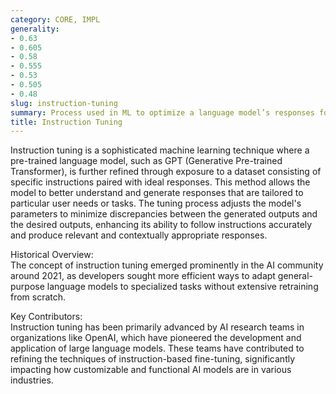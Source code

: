```yaml
---
category: CORE, IMPL
generality:
- 0.63
- 0.605
- 0.58
- 0.555
- 0.53
- 0.505
- 0.48
slug: instruction-tuning
summary: Process used in ML to optimize a language model’s responses for specific tasks by fine-tuning it on a curated set of instructions and examples.
title: Instruction Tuning
---
```


Instruction tuning is a sophisticated machine learning technique where a pre-trained language model, such as GPT (Generative Pre-trained Transformer), is further refined through exposure to a dataset consisting of specific instructions paired with ideal responses. This method allows the model to better understand and generate responses that are tailored to particular user needs or tasks. The tuning process adjusts the model's parameters to minimize discrepancies between the generated outputs and the desired outputs, enhancing its ability to follow instructions accurately and produce relevant and contextually appropriate responses.

Historical Overview:  
The concept of instruction tuning emerged prominently in the AI community around 2021, as developers sought more efficient ways to adapt general-purpose language models to specialized tasks without extensive retraining from scratch.

Key Contributors:  
Instruction tuning has been primarily advanced by AI research teams in organizations like OpenAI, which have pioneered the development and application of large language models. These teams have contributed to refining the techniques of instruction-based fine-tuning, significantly impacting how customizable and functional AI models are in various industries.
